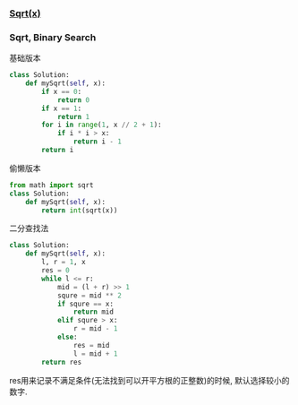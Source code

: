 ### [Sqrt(x)](https://leetcode.com/problems/sqrtx/)


### Sqrt, Binary Search

基础版本

```Python
class Solution:
    def mySqrt(self, x):
        if x == 0:
            return 0
        if x == 1:
            return 1
        for i in range(1, x // 2 + 1):
            if i * i > x:
                return i - 1
        return i
```

偷懒版本

```Python
from math import sqrt
class Solution:
    def mySqrt(self, x):
        return int(sqrt(x))
```


二分查找法

```Python
class Solution:
    def mySqrt(self, x):
        l, r = 1, x
        res = 0
        while l <= r:
            mid = (l + r) >> 1
            squre = mid ** 2
            if squre == x:
                return mid
            elif squre > x:
                r = mid - 1
            else:
                res = mid
                l = mid + 1
        return res
```

res用来记录不满足条件(无法找到可以开平方根的正整数)的时候, 默认选择较小的数字.
